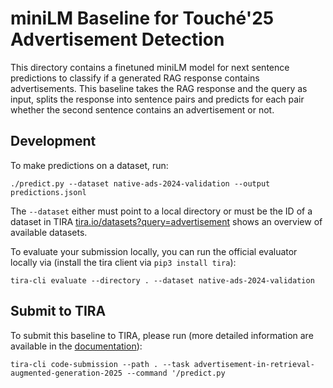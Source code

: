 # miniLM Baseline for Touché'25 Advertisement Detection

This directory contains a finetuned miniLM model for next sentence predictions to classify if a generated RAG response contains advertisements. This baseline takes the RAG response and the query as input, splits the response into sentence pairs and predicts for each pair whether the second sentence contains an advertisement or not.

## Development

<!--This directory is [configured as DevContainer](https://code.visualstudio.com/docs/devcontainers/containers), i.e., you can open this directory with VS Code or some other DevContainer compatible IDE to work directly in the Docker container with all dependencies installed.-->

To make predictions on a dataset, run:

```
./predict.py --dataset native-ads-2024-validation --output predictions.jsonl
```

The `--dataset` either must point to a local directory or must be the ID of a dataset in TIRA [tira.io/datasets?query=advertisement](https://archive.tira.io/datasets?query=advertisement) shows an overview of available datasets.

To evaluate your submission locally, you can run the official evaluator locally via (install the tira client via `pip3 install tira`):

```
tira-cli evaluate --directory . --dataset native-ads-2024-validation
```

## Submit to TIRA

To submit this baseline to TIRA, please run (more detailed information are available in the [documentation](https://docs.tira.io/participants/participate.html#submitting-your-submission)):

```
tira-cli code-submission --path . --task advertisement-in-retrieval-augmented-generation-2025 --command '/predict.py
```
